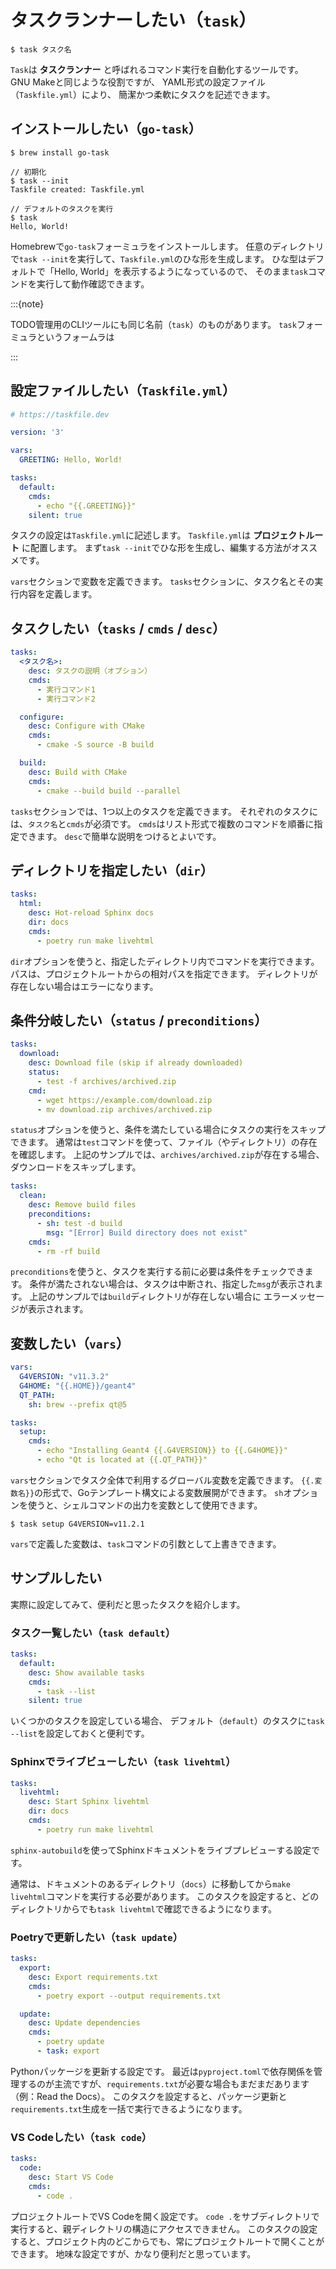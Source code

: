 # タスクランナーしたい（`task`）

```console
$ task タスク名
```

`Task`は **タスクランナー** と呼ばれるコマンド実行を自動化するツールです。
GNU Makeと同じような役割ですが、
YAML形式の設定ファイル（`Taskfile.yml`）により、
簡潔かつ柔軟にタスクを記述できます。

## インストールしたい（`go-task`）

```console
$ brew install go-task

// 初期化
$ task --init
Taskfile created: Taskfile.yml

// デフォルトのタスクを実行
$ task
Hello, World!
```

Homebrewで`go-task`フォーミュラをインストールします。
任意のディレクトリで`task --init`を実行して、`Taskfile.yml`のひな形を生成します。
ひな型はデフォルトで「Hello, World」を表示するようになっているので、
そのまま`task`コマンドを実行して動作確認できます。

:::{note}

TODO管理用のCLIツールにも同じ名前（`task`）のものがあります。
`task`フォーミュラというフォームラは

:::

## 設定ファイルしたい（`Taskfile.yml`）

```yaml
# https://taskfile.dev

version: '3'

vars:
  GREETING: Hello, World!

tasks:
  default:
    cmds:
      - echo "{{.GREETING}}"
    silent: true
```

タスクの設定は`Taskfile.yml`に記述します。
`Taskfile.yml`は **プロジェクトルート** に配置します。
まず`task --init`でひな形を生成し、編集する方法がオススメです。

`vars`セクションで変数を定義できます。
`tasks`セクションに、タスク名とその実行内容を定義します。

## タスクしたい（`tasks` / `cmds` / `desc`）

```yaml
tasks:
  <タスク名>:
    desc: タスクの説明（オプション）
    cmds:
      - 実行コマンド1
      - 実行コマンド2

  configure:
    desc: Configure with CMake
    cmds:
      - cmake -S source -B build

  build:
    desc: Build with CMake
    cmds:
      - cmake --build build --parallel
```

`tasks`セクションでは、1つ以上のタスクを定義できます。
それぞれのタスクには、`タスク名`と`cmds`が必須です。
`cmds`はリスト形式で複数のコマンドを順番に指定できます。
`desc`で簡単な説明をつけるとよいです。

## ディレクトリを指定したい（`dir`）

```yaml
tasks:
  html:
    desc: Hot-reload Sphinx docs
    dir: docs
    cmds:
      - poetry run make livehtml
```

`dir`オプションを使うと、指定したディレクトリ内でコマンドを実行できます。
パスは、プロジェクトルートからの相対パスを指定できます。
ディレクトリが存在しない場合はエラーになります。

## 条件分岐したい（`status` / `preconditions`）

```yaml
tasks:
  download:
    desc: Download file (skip if already downloaded)
    status:
      - test -f archives/archived.zip
    cmd:
      - wget https://example.com/download.zip
      - mv download.zip archives/archived.zip
```

`status`オプションを使うと、条件を満たしている場合にタスクの実行をスキップできます。
通常は`test`コマンドを使って、ファイル（やディレクトリ）の存在を確認します。
上記のサンプルでは、`archives/archived.zip`が存在する場合、ダウンロードをスキップします。

```yaml
tasks:
  clean:
    desc: Remove build files
    preconditions:
      - sh: test -d build
        msg: "[Error] Build directory does not exist"
    cmds:
      - rm -rf build
```

`preconditions`を使うと、タスクを実行する前に必要は条件をチェックできます。
条件が満たされない場合は、タスクは中断され、指定した`msg`が表示されます。
上記のサンプルでは`build`ディレクトリが存在しない場合に
エラーメッセージが表示されます。

## 変数したい（`vars`）

```yaml
vars:
  G4VERSION: "v11.3.2"
  G4HOME: "{{.HOME}}/geant4"
  QT_PATH:
    sh: brew --prefix qt@5

tasks:
  setup:
    cmds:
      - echo "Installing Geant4 {{.G4VERSION}} to {{.G4HOME}}"
      - echo "Qt is located at {{.QT_PATH}}"
```

`vars`セクションでタスク全体で利用するグローバル変数を定義できます。
`{{.変数名}}`の形式で、Goテンプレート構文による変数展開ができます。
`sh`オプションを使うと、シェルコマンドの出力を変数として使用できます。

```console
$ task setup G4VERSION=v11.2.1
```

`vars`で定義した変数は、`task`コマンドの引数として上書きできます。

## サンプルしたい

実際に設定してみて、便利だと思ったタスクを紹介します。

### タスク一覧したい（`task default`）

```yaml
tasks:
  default:
    desc: Show available tasks
    cmds:
      - task --list
    silent: true
```

いくつかのタスクを設定している場合、
デフォルト（`default`）のタスクに`task --list`を設定しておくと便利です。

### Sphinxでライブビューしたい（`task livehtml`）

```yaml
tasks:
  livehtml:
    desc: Start Sphinx livehtml
    dir: docs
    cmds:
      - poetry run make livehtml
```

`sphinx-autobuild`を使ってSphinxドキュメントをライブプレビューする設定です。

通常は、ドキュメントのあるディレクトリ（`docs`）に移動してから`make livehtml`コマンドを実行する必要があります。
このタスクを設定すると、どのディレクトリからでも`task livehtml`で確認できるようになります。

### Poetryで更新したい（`task update`）

```yaml
tasks:
  export:
    desc: Export requirements.txt
    cmds:
      - poetry export --output requirements.txt

  update:
    desc: Update dependencies
    cmds:
      - poetry update
      - task: export
```

Pythonパッケージを更新する設定です。
最近は`pyproject.toml`で依存関係を管理するのが主流ですが、`requirements.txt`が必要な場合もまだまだあります（例：Read the Docs）。
このタスクを設定すると、パッケージ更新と`requirements.txt`生成を一括で実行できるようになります。

### VS Codeしたい（`task code`）

```yaml
tasks:
  code:
    desc: Start VS Code
    cmds:
      - code .
```

プロジェクトルートでVS Codeを開く設定です。
`code .`をサブディレクトリで実行すると、親ディレクトリの構造にアクセスできません。
このタスクの設定すると、プロジェクト内のどこからでも、常にプロジェクトルートで開くことができます。
地味な設定ですが、かなり便利だと思っています。
